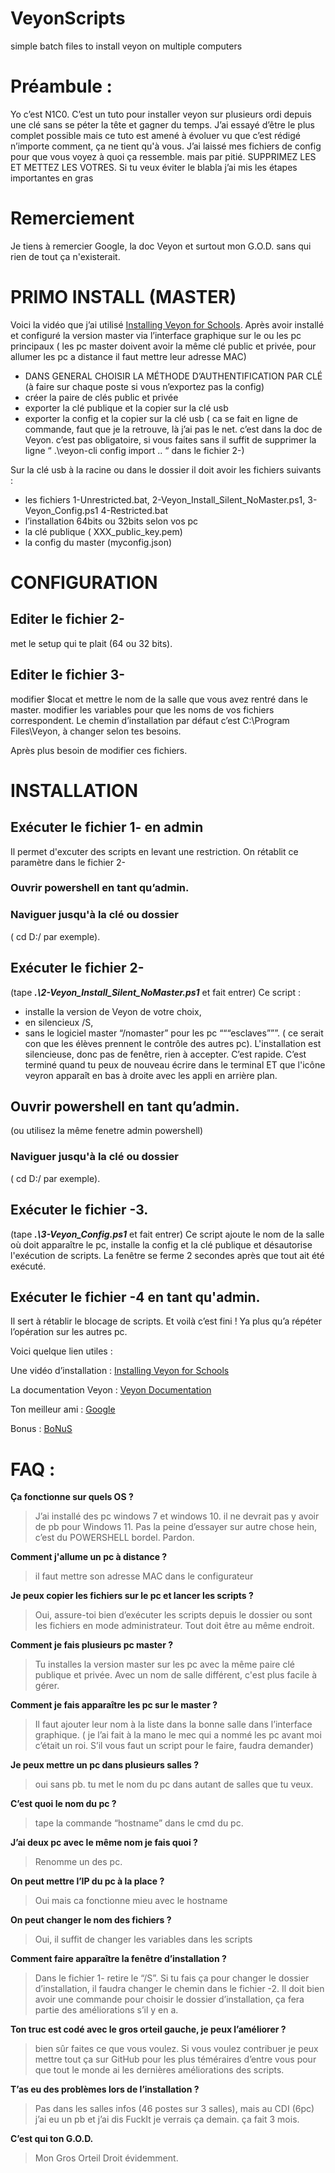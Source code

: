# VeyonScripts
simple batch files to install veyon on multiple computers

# Préambule :
Yo c’est N1C0.
C’est un tuto pour installer veyon sur plusieurs ordi depuis une clé sans se péter la tête et gagner du temps. J’ai essayé d’être le plus complet possible mais ce tuto est amené à évoluer vu que c’est rédigé n’importe comment, ça ne tient qu'à vous.
J’ai laissé mes fichiers de config pour que vous voyez à quoi ça ressemble. mais par pitié. SUPPRIMEZ LES ET  METTEZ LES VOTRES.
Si tu veux éviter le blabla j’ai mis les étapes importantes en gras
# Remerciement 
Je tiens à remercier Google, la doc Veyon et surtout mon G.O.D. sans qui rien de tout ça n'existerait.

# PRIMO INSTALL (MASTER)
Voici la vidéo que j’ai utilisé [Installing Veyon for Schools](https://www.youtube.com/watch?v=HrHJqdsCXUw).
Après avoir installé et configuré la version master via l’interface graphique sur le ou les pc principaux ( les pc master doivent avoir la même clé public et privée, pour allumer les pc a distance il faut mettre leur adresse MAC)
-	DANS GENERAL CHOISIR LA MÉTHODE D’AUTHENTIFICATION PAR CLÉ (à faire sur chaque poste si vous n’exportez pas la config)
-	créer la paire de clés public et privée
-	exporter la clé publique et la copier sur la clé usb
-	exporter la config et la copier sur la clé usb ( ca se fait en ligne de commande, faut que je la retrouve, là j’ai pas le net. c’est dans la doc de Veyon. c’est pas obligatoire, si vous faites sans il suffit de supprimer la ligne  “  .\veyon-cli config import .. “ dans le fichier 2-)

Sur la clé usb à la racine ou dans le dossier il doit avoir les fichiers suivants :
-	les fichiers
    1-Unrestricted.bat,
    2-Veyon_Install_Silent_NoMaster.ps1,
    3-Veyon_Config.ps1 
    4-Restricted.bat
-	l’installation 64bits ou 32bits selon vos pc
-	la clé publique ( XXX_public_key.pem)
-	la config du master (myconfig.json)

# CONFIGURATION
## Editer le fichier 2-
met le setup qui te plait (64 ou 32 bits).
## Editer le fichier 3-
modifier $locat et mettre le nom de la salle que vous avez rentré dans le master.
modifier les variables pour que les noms de vos fichiers correspondent. 
Le chemin d’installation par défaut c’est C:\Program Files\Veyon\, à changer selon tes besoins.

Après plus besoin de modifier ces fichiers.

# INSTALLATION

## Exécuter le fichier 1- en admin
Il permet d'excuter des scripts en levant une restriction. On rétablit ce paramètre dans le fichier 2-

### Ouvrir powershell en tant qu’admin.
### Naviguer jusqu'à la clé ou dossier
( cd D:/ par exemple).
## Exécuter le fichier 2- 
(tape ___.\2-Veyon_Install_Silent_NoMaster.ps1___  et fait entrer)
Ce script :
-	installe la version de Veyon de votre choix,
-	en silencieux /S,
-	sans le logiciel master “/nomaster” pour les pc “““esclaves”””. ( ce serait con que les élèves prennent le contrôle des autres pc).
L'installation est silencieuse, donc pas de fenêtre, rien à accepter. C’est rapide. C’est terminé quand tu peux de nouveau écrire dans le terminal ET que l'icône veyron apparaît en bas à droite avec les appli en arrière plan. 


## Ouvrir powershell en tant qu’admin. 
(ou utilisez la même fenetre admin powershell)
### Naviguer jusqu'à la clé ou dossier
( cd D:/ par exemple).
## Exécuter le fichier -3. 
(tape ___.\3-Veyon_Config.ps1___  et fait entrer)
Ce script ajoute le nom de la salle où doit apparaître le pc, installe la config et la clé publique et désautorise l'exécution de scripts.
La fenêtre se ferme 2 secondes après que tout ait été exécuté.

## Exécuter le fichier -4 en tant qu'admin.
Il sert à rétablir le blocage de scripts.
Et voilà c’est fini ! Ya plus qu’a répéter l’opération sur les autres pc.

Voici quelque lien utiles :

Une vidéo d’installation : [Installing Veyon for Schools](https://www.youtube.com/watch?v=HrHJqdsCXUw)

La documentation Veyon : [Veyon Documentation](https://docs.veyon.io/en/latest/)

Ton meilleur ami : [Google](https://www.google.com/)

Bonus : [BoNuS](https://www.youtube.com/watch?v=dQw4w9WgXcQ)


# FAQ :
**Ça fonctionne sur quels OS ?**
> J’ai installé des pc windows 7 et windows 10. il ne devrait pas y avoir de pb pour Windows 11. Pas la peine d’essayer sur autre chose hein, c’est du POWERSHELL bordel. Pardon.

**Comment j'allume un pc à distance ?**
> il faut mettre son adresse MAC dans le configurateur

**Je peux copier les fichiers sur le pc et lancer les scripts ?**
>	Oui, assure-toi bien d’exécuter les scripts depuis le dossier ou sont les fichiers en mode administrateur. Tout doit être au même endroit.

**Comment je fais plusieurs pc master ?**
>	Tu installes la version master sur les pc avec la même paire clé publique et privée. Avec un nom de salle différent, c'est plus facile à gérer.

**Comment je fais apparaître les pc sur le master ?**
>	Il faut ajouter leur nom à la liste dans la bonne salle dans l’interface graphique. ( je l’ai fait à la mano le mec qui a nommé les pc avant moi c’était un roi. S’il vous faut un script pour le faire, faudra demander)

**Je peux mettre un pc dans plusieurs salles ?**
>	oui sans pb. tu met le nom du pc dans autant de salles que tu veux.


**C’est quoi le nom du pc ?**
>	tape la commande “hostname” dans le cmd du pc.

**J’ai deux pc avec le même nom je fais quoi ?**
>	Renomme un des pc. 

**On peut mettre l’IP du pc à la place ?**
>	Oui mais ca fonctionne mieu avec le hostname

**On peut changer le nom des fichiers ?**
> Oui, il suffit de changer les variables dans les scripts

**Comment faire apparaître la fenêtre d’installation ?**
>	Dans le fichier 1- retire le “/S”. Si tu fais ça pour changer le dossier d’installation, il faudra changer le chemin dans le fichier -2. Il doit bien avoir une commande pour choisir le dossier d’installation, ça fera partie des améliorations s’il y en a.

**Ton truc est codé avec le gros orteil gauche, je peux l’améliorer ?**
>	bien sûr faites ce que vous voulez. Si vous voulez contribuer je peux mettre tout ça sur GitHub pour les plus téméraires d’entre vous pour que tout le monde ai les dernières améliorations des scripts.

**T’as eu des problèmes lors de l’installation ?**
>	Pas dans les salles infos (46 postes sur 3 salles), mais au CDI (6pc)  j’ai eu un pb et j’ai dis FuckIt je verrais ça demain. ça fait 3 mois.

**C’est qui ton G.O.D.**
> Mon Gros Orteil Droit évidemment.
